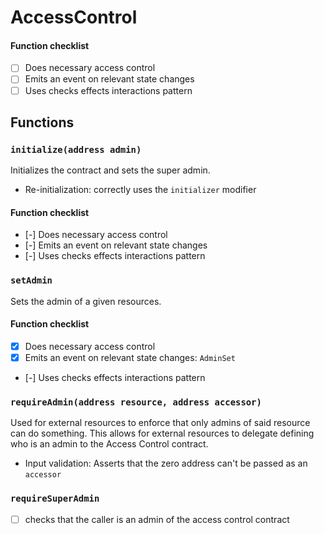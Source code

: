 # AccessControl

#### Function checklist
* [ ] Does necessary access control
* [ ] Emits an event on relevant state changes
* [ ] Uses checks effects interactions pattern

## Functions

### `initialize(address admin)`

Initializes the contract and sets the super admin.

* Re-initialization: correctly uses the `initializer` modifier

#### Function checklist
* [-] Does necessary access control
* [-] Emits an event on relevant state changes
* [-] Uses checks effects interactions pattern

### `setAdmin`

Sets the admin of a given resources.

#### Function checklist
* [x] Does necessary access control
* [x] Emits an event on relevant state changes: `AdminSet`
* [-] Uses checks effects interactions pattern


### `requireAdmin(address resource, address accessor)`

Used for external resources to enforce that only admins of said resource can do
something. This allows for external resources to delegate defining who is an
admin to the Access Control contract.

* Input validation: Asserts that the zero address can't be passed as an
 `accessor`


### `requireSuperAdmin`
- [ ] checks that the caller is an admin of the access control contract